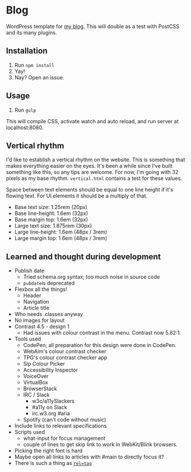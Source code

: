 # Blog
WordPress template for [my blog](http://www.michielbijl.nl/). This will double as a test with PostCSS and its many plugins.

## Installation

1. Run `npm install`
2. Yay!
3. Nay? Open an issue.

## Usage

1. Run `gulp`

This will compile CSS, activate watch and auto reload, and run server at localhost:8080.

## Vertical rhythm

I'd like to establish a vertical rhythm on the website. This is something that makes everything easier on the eyes. It's been a while since I've built something like this, so any tips are welcome. For now, I'm going with 32 pixels as my base rhythm. `vertical.html` contains a test for these values.

Space between text elements should be equal to one line height if it's flowing text. For UI elements it should be a multiply of that.

* Base text size: 1.25rem (20px)
* Base line-height: 1.6em (32px)
* Base margin top: 1.6em (32px)
* Large text size: 1.875rem (30px)
* Large line-height: 1.6em (48px / 3rem)
* Large margin top: 1.6em (48px / 3rem)

## Learned and thought during development

* Publish date
  * Tried schema.org syntax; too much noise in source code
  * `pubdate`is deprecated
* Flexbox all the things!
  * Header
  * Navigation
  * Article title
* Who needs .classes anyway
* No images for layout
* Contrast 4.5 - design 1
  * Had issues with colour contrast in the menu. Contrast now 5.82:1.
* Tools used
  * CodePen; all preparation for this design were done in CodePen.
  * WebAim's colour contrast checker
  * TPG's colour contrast checker app
  * Sip Colour Picker
  * Accessibility Inspector
  * VoiceOver
  * VirtualBox
  * BrowserStack
  * IRC / Slack
    * w3c/a11ySlackers
    * #a11y on Slack
    * irc.w3.org #aria
  * Spotify (can't code without music)
* Include links to relevant specifications
* Scripts used
  * what-input for focus management
  * couple of lines to get skip link to work in WebKit/Blink browsers.
* Picking the right font is hard
* Maybe open all links to articles with #main to directly focus it?
* There is such a thing as [`rel=tag`](http://www.w3.org/TR/html5/links.html#linkTypes)
